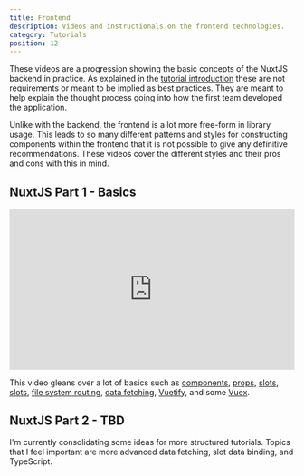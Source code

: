 ```yaml
---
title: Frontend
description: Videos and instructionals on the frontend technologies.
category: Tutorials
position: 12
---
```


These videos are a progression showing the basic concepts of the NuxtJS backend in practice. As explained in the <a href="tutorials/introduction">tutorial introduction</a> these are not requirements or meant to be implied as best practices. They are meant to help explain the thought process going into how the first team developed the application.

Unlike with the backend, the frontend is a lot more free-form in library usage. This leads to so many different patterns and styles for constructing components within the frontend that it is not possible to give any definitive recommendations. These videos cover the different styles and their pros and cons with this in mind.

## NuxtJS Part 1 - Basics

<style>.embed-container { position: relative; padding-bottom: 56.25%; height: 0; overflow: hidden; max-width: 100%; } .embed-container iframe, .embed-container object, .embed-container embed { position: absolute; top: 0; left: 0; width: 100%; height: 100%; }</style><div class='embed-container'><iframe src='https://www.youtube.com/embed/6q6LqOLf394' frameborder='0' allowfullscreen></iframe></div>

This video gleans over a lot of basics such as [components](https://vuejs.org/v2/guide/components.html), [props](https://vuejs.org/v2/guide/components-props.html), [slots](https://vuejs.org/v2/api/#slot), [slots](https://vuejs.org/v2/guide/components-slots.html), [file system routing](https://nuxtjs.org/docs/2.x/features/file-system-routing), [data fetching](https://nuxtjs.org/docs/2.x/features/data-fetching), [Vuetify](https://vuetifyjs.com/en/getting-started/installation/), and some [Vuex](https://vuex.vuejs.org/).

## NuxtJS Part 2 - TBD

<alert type="info">

I'm currently consolidating some ideas for more structured tutorials. Topics that I feel important are more advanced data fetching, slot data binding, and TypeScript.

</alert>
